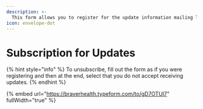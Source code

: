 ```yaml
---
description: >-
  This form allows you to register for the update information mailing list, or unsubscribe at any time.
icon: envelope-dot
---
```


# Subscription for Updates

{% hint style="info" %}
To unsubscribe, fill out the form as if you were registering and then at the end, select that you do not accept receiving updates.
{% endhint %}

{% embed url="https://braverhealth.typeform.com/to/gD7OTUI7" fullWidth="true" %}
